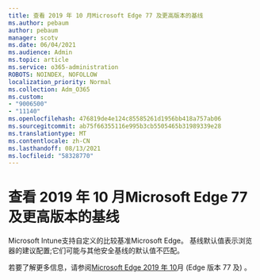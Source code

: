 ```yaml
---
title: 查看 2019 年 10 月Microsoft Edge 77 及更高版本的基线
ms.author: pebaum
author: pebaum
manager: scotv
ms.date: 06/04/2021
ms.audience: Admin
ms.topic: article
ms.service: o365-administration
ROBOTS: NOINDEX, NOFOLLOW
localization_priority: Normal
ms.collection: Adm_O365
ms.custom:
- "9006500"
- "11140"
ms.openlocfilehash: 476819de4e124c85585261d1956bb418a757ab06
ms.sourcegitcommit: ab75f66355116e995b3cb5505465b31989339e28
ms.translationtype: MT
ms.contentlocale: zh-CN
ms.lasthandoff: 08/13/2021
ms.locfileid: "58328770"
---
```

# <a name="view-the-october-2019-baseline-for-microsoft-edge-versions-77-and-later"></a>查看 2019 年 10 月Microsoft Edge 77 及更高版本的基线

Microsoft Intune支持自定义的比较基准Microsoft Edge。 基线默认值表示浏览器的建议配置;它们可能与其他安全基线的默认值不匹配。

若要了解更多信息，请参阅[Microsoft Edge 2019 年 10](https://docs.microsoft.com/mem/intune/protect/security-baseline-settings-edge?pivots=edge-october-2019)月 (Edge 版本 77 及) 。